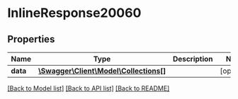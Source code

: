 # InlineResponse20060

## Properties
Name | Type | Description | Notes
------------ | ------------- | ------------- | -------------
**data** | [**\Swagger\Client\Model\Collections[]**](Collections.md) |  | [optional] 

[[Back to Model list]](../../README.md#documentation-for-models) [[Back to API list]](../../README.md#documentation-for-api-endpoints) [[Back to README]](../../README.md)

